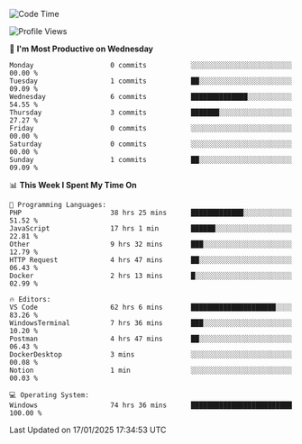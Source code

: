 <!--START_SECTION:waka-->
![Code Time](http://img.shields.io/badge/Code%20Time-3%2C887%20hrs%2038%20mins-blue)

![Profile Views](http://img.shields.io/badge/Profile%20Views-29-blue)

📅 **I'm Most Productive on Wednesday** 

```text
Monday                   0 commits           ░░░░░░░░░░░░░░░░░░░░░░░░░   00.00 % 
Tuesday                  1 commits           ██░░░░░░░░░░░░░░░░░░░░░░░   09.09 % 
Wednesday                6 commits           ██████████████░░░░░░░░░░░   54.55 % 
Thursday                 3 commits           ███████░░░░░░░░░░░░░░░░░░   27.27 % 
Friday                   0 commits           ░░░░░░░░░░░░░░░░░░░░░░░░░   00.00 % 
Saturday                 0 commits           ░░░░░░░░░░░░░░░░░░░░░░░░░   00.00 % 
Sunday                   1 commits           ██░░░░░░░░░░░░░░░░░░░░░░░   09.09 % 
```


📊 **This Week I Spent My Time On** 

```text
💬 Programming Languages: 
PHP                      38 hrs 25 mins      █████████████░░░░░░░░░░░░   51.52 % 
JavaScript               17 hrs 1 min        ██████░░░░░░░░░░░░░░░░░░░   22.81 % 
Other                    9 hrs 32 mins       ███░░░░░░░░░░░░░░░░░░░░░░   12.79 % 
HTTP Request             4 hrs 47 mins       ██░░░░░░░░░░░░░░░░░░░░░░░   06.43 % 
Docker                   2 hrs 13 mins       █░░░░░░░░░░░░░░░░░░░░░░░░   02.99 % 

🔥 Editors: 
VS Code                  62 hrs 6 mins       █████████████████████░░░░   83.26 % 
WindowsTerminal          7 hrs 36 mins       ███░░░░░░░░░░░░░░░░░░░░░░   10.20 % 
Postman                  4 hrs 47 mins       ██░░░░░░░░░░░░░░░░░░░░░░░   06.43 % 
DockerDesktop            3 mins              ░░░░░░░░░░░░░░░░░░░░░░░░░   00.08 % 
Notion                   1 min               ░░░░░░░░░░░░░░░░░░░░░░░░░   00.03 % 

💻 Operating System: 
Windows                  74 hrs 36 mins      █████████████████████████   100.00 % 
```


 Last Updated on 17/01/2025 17:34:53 UTC
<!--END_SECTION:waka-->
